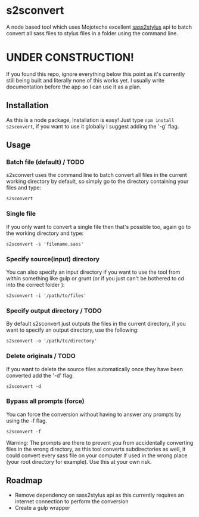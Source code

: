 # s2sconvert
A node based tool which uses Mojotechs excellent [sass2stylus](https://github.com/mojotech/sass2stylus) api to batch convert all sass files to stylus files in a folder using the command line.

# UNDER CONSTRUCTION!

If you found this repo, ignore everything below this point as it's currently still being built and literally none of this works yet. I usually write documentation before the app so I can use it as a plan.

## Installation

As this is a node package, Installation is easy! Just type `npm install s2sconvert`, if you want to use it globally I suggest adding the '-g' flag.

## Usage

### Batch file (default) / TODO
s2sconvert uses the command line to batch convert all files in the current working directory by default, so simply go to the directory containing your files and type:

`s2sconvert`

### Single file
If you only want to convert a single file then that's possible too, again go to the working directory and type:

`s2sconvert -s 'filename.sass'`

### Specify source(input) directory
You can also specify an input directory if you want to use the tool from within something like gulp or grunt (or if you just can't be bothered to cd into the correct folder ):

`s2sconvert -i '/path/to/files'`

### Specify output directory / TODO
By default s2sconvert just outputs the files in the current directory, if you want to specify an output directory, use the following:

`s2sconvert -o '/path/to/directory'`

### Delete originals / TODO
If you want to delete the source files automatically once they have been converted add the '-d' flag:

`s2sconvert -d`

### Bypass all prompts (force)

You can force the conversion without having to answer any prompts by using the -f flag.

`s2sconvert -f`

Warning: The prompts are there to prevent you from accidentally converting files in the wrong directory, as this tool converts subdirectories as well, it could convert every sass file on your computer if used in the wrong place (your root directory for example). Use this at your own risk.

## Roadmap

- Remove dependency on sass2stylus api as this currently requires an internet connection to perform the conversion
- Create a gulp wrapper
